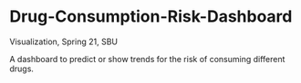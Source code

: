 # Drug-Consumption-Risk-Dashboard

Visualization, Spring 21, SBU

A dashboard to predict or show trends for the risk of consuming different drugs.

